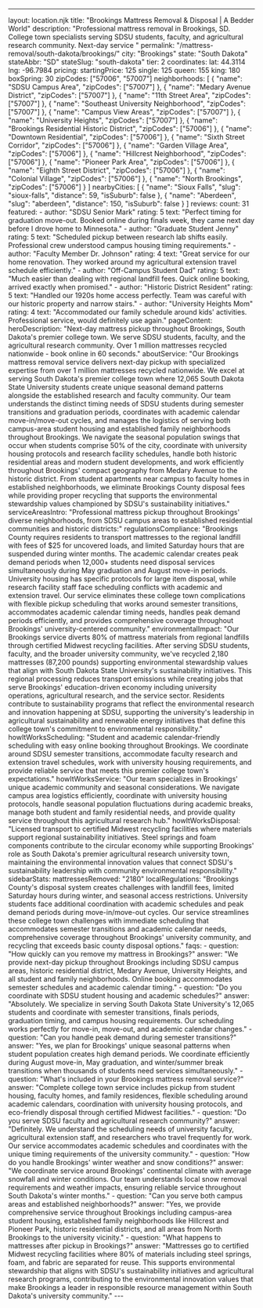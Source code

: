 ---
layout: location.njk
title: "Brookings Mattress Removal & Disposal | A Bedder World"
description: "Professional mattress removal in Brookings, SD. College town specialists serving SDSU students, faculty, and agricultural research community. Next-day service "
permalink: "/mattress-removal/south-dakota/brookings/"
city: "Brookings" state: "South Dakota" stateAbbr: "SD" stateSlug: "south-dakota" tier: 2 coordinates: lat: 44.3114 lng: -96.7984 pricing: startingPrice: 125 single: 125 queen: 155 king: 180 boxSpring: 30 zipCodes: ["57006", "57007"] neighborhoods: [ { "name": "SDSU Campus Area", "zipCodes": ["57007"] }, { "name": "Medary Avenue District", "zipCodes": ["57007"] }, { "name": "11th Street Area", "zipCodes": ["57007"] }, { "name": "Southeast University Neighborhood", "zipCodes": ["57007"] }, { "name": "Campus View Areas", "zipCodes": ["57007"] }, { "name": "University Heights", "zipCodes": ["57007"] }, { "name": "Brookings Residential Historic District", "zipCodes": ["57006"] }, { "name": "Downtown Residential", "zipCodes": ["57006"] }, { "name": "Sixth Street Corridor", "zipCodes": ["57006"] }, { "name": "Garden Village Area", "zipCodes": ["57006"] }, { "name": "Hillcrest Neighborhood", "zipCodes": ["57006"] }, { "name": "Pioneer Park Area", "zipCodes": ["57006"] }, { "name": "Eighth Street District", "zipCodes": ["57006"] }, { "name": "Colonial Village", "zipCodes": ["57006"] }, { "name": "North Brookings", "zipCodes": ["57006"] } ] nearbyCities: [ { "name": "Sioux Falls", "slug": "sioux-falls", "distance": 59, "isSuburb": false }, { "name": "Aberdeen", "slug": "aberdeen", "distance": 150, "isSuburb": false } ] reviews: count: 31 featured: - author: "SDSU Senior Mark" rating: 5 text: "Perfect timing for graduation move-out. Booked online during finals week, they came next day before I drove home to Minnesota." - author: "Graduate Student Jenny" rating: 5 text: "Scheduled pickup between research lab shifts easily. Professional crew understood campus housing timing requirements." - author: "Faculty Member Dr. Johnson" rating: 4 text: "Great service for our home renovation. They worked around my agricultural extension travel schedule efficiently." - author: "Off-Campus Student Dad" rating: 5 text: "Much easier than dealing with regional landfill fees. Quick online booking, arrived exactly when promised." - author: "Historic District Resident" rating: 5 text: "Handled our 1920s home access perfectly. Team was careful with our historic property and narrow stairs." - author: "University Heights Mom" rating: 4 text: "Accommodated our family schedule around kids' activities. Professional service, would definitely use again." pageContent: heroDescription: "Next-day mattress pickup throughout Brookings, South Dakota's premier college town. We serve SDSU students, faculty, and the agricultural research community. Over 1 million mattresses recycled nationwide - book online in 60 seconds." aboutService: "Our Brookings mattress removal service delivers next-day pickup with specialized expertise from over 1 million mattresses recycled nationwide. We excel at serving South Dakota's premier college town where 12,065 South Dakota State University students create unique seasonal demand patterns alongside the established research and faculty community. Our team understands the distinct timing needs of SDSU students during semester transitions and graduation periods, coordinates with academic calendar move-in/move-out cycles, and manages the logistics of serving both campus-area student housing and established family neighborhoods throughout Brookings. We navigate the seasonal population swings that occur when students comprise 50% of the city, coordinate with university housing protocols and research facility schedules, handle both historic residential areas and modern student developments, and work efficiently throughout Brookings' compact geography from Medary Avenue to the historic district. From student apartments near campus to faculty homes in established neighborhoods, we eliminate Brookings County disposal fees while providing proper recycling that supports the environmental stewardship values championed by SDSU's sustainability initiatives." serviceAreasIntro: "Professional mattress pickup throughout Brookings' diverse neighborhoods, from SDSU campus areas to established residential communities and historic districts:" regulationsCompliance: "Brookings County requires residents to transport mattresses to the regional landfill with fees of $25 for uncovered loads, and limited Saturday hours that are suspended during winter months. The academic calendar creates peak demand periods when 12,000+ students need disposal services simultaneously during May graduation and August move-in periods. University housing has specific protocols for large item disposal, while research facility staff face scheduling conflicts with academic and extension travel. Our service eliminates these college town complications with flexible pickup scheduling that works around semester transitions, accommodates academic calendar timing needs, handles peak demand periods efficiently, and provides comprehensive coverage throughout Brookings' university-centered community." environmentalImpact: "Our Brookings service diverts 80% of mattress materials from regional landfills through certified Midwest recycling facilities. After serving SDSU students, faculty, and the broader university community, we've recycled 2,180 mattresses (87,200 pounds) supporting environmental stewardship values that align with South Dakota State University's sustainability initiatives. This regional processing reduces transport emissions while creating jobs that serve Brookings' education-driven economy including university operations, agricultural research, and the service sector. Residents contribute to sustainability programs that reflect the environmental research and innovation happening at SDSU, supporting the university's leadership in agricultural sustainability and renewable energy initiatives that define this college town's commitment to environmental responsibility." howItWorksScheduling: "Student and academic calendar-friendly scheduling with easy online booking throughout Brookings. We coordinate around SDSU semester transitions, accommodate faculty research and extension travel schedules, work with university housing requirements, and provide reliable service that meets this premier college town's expectations." howItWorksService: "Our team specializes in Brookings' unique academic community and seasonal considerations. We navigate campus area logistics efficiently, coordinate with university housing protocols, handle seasonal population fluctuations during academic breaks, manage both student and family residential needs, and provide quality service throughout this agricultural research hub." howItWorksDisposal: "Licensed transport to certified Midwest recycling facilities where materials support regional sustainability initiatives. Steel springs and foam components contribute to the circular economy while supporting Brookings' role as South Dakota's premier agricultural research university town, maintaining the environmental innovation values that connect SDSU's sustainability leadership with community environmental responsibility." sidebarStats: mattressesRemoved: "2180" localRegulations: "Brookings County's disposal system creates challenges with landfill fees, limited Saturday hours during winter, and seasonal access restrictions. University students face additional coordination with academic schedules and peak demand periods during move-in/move-out cycles. Our service streamlines these college town challenges with immediate scheduling that accommodates semester transitions and academic calendar needs, comprehensive coverage throughout Brookings' university community, and recycling that exceeds basic county disposal options." faqs: - question: "How quickly can you remove my mattress in Brookings?" answer: "We provide next-day pickup throughout Brookings including SDSU campus areas, historic residential district, Medary Avenue, University Heights, and all student and family neighborhoods. Online booking accommodates semester schedules and academic calendar timing." - question: "Do you coordinate with SDSU student housing and academic schedules?" answer: "Absolutely. We specialize in serving South Dakota State University's 12,065 students and coordinate with semester transitions, finals periods, graduation timing, and campus housing requirements. Our scheduling works perfectly for move-in, move-out, and academic calendar changes." - question: "Can you handle peak demand during semester transitions?" answer: "Yes, we plan for Brookings' unique seasonal patterns when student population creates high demand periods. We coordinate efficiently during August move-in, May graduation, and winter/summer break transitions when thousands of students need services simultaneously." - question: "What's included in your Brookings mattress removal service?" answer: "Complete college town service includes pickup from student housing, faculty homes, and family residences, flexible scheduling around academic calendars, coordination with university housing protocols, and eco-friendly disposal through certified Midwest facilities." - question: "Do you serve SDSU faculty and agricultural research community?" answer: "Definitely. We understand the scheduling needs of university faculty, agricultural extension staff, and researchers who travel frequently for work. Our service accommodates academic schedules and coordinates with the unique timing requirements of the university community." - question: "How do you handle Brookings' winter weather and snow conditions?" answer: "We coordinate service around Brookings' continental climate with average snowfall and winter conditions. Our team understands local snow removal requirements and weather impacts, ensuring reliable service throughout South Dakota's winter months." - question: "Can you serve both campus areas and established neighborhoods?" answer: "Yes, we provide comprehensive service throughout Brookings including campus-area student housing, established family neighborhoods like Hillcrest and Pioneer Park, historic residential districts, and all areas from North Brookings to the university vicinity." - question: "What happens to mattresses after pickup in Brookings?" answer: "Mattresses go to certified Midwest recycling facilities where 80% of materials including steel springs, foam, and fabric are separated for reuse. This supports environmental stewardship that aligns with SDSU's sustainability initiatives and agricultural research programs, contributing to the environmental innovation values that make Brookings a leader in responsible resource management within South Dakota's university community." ---